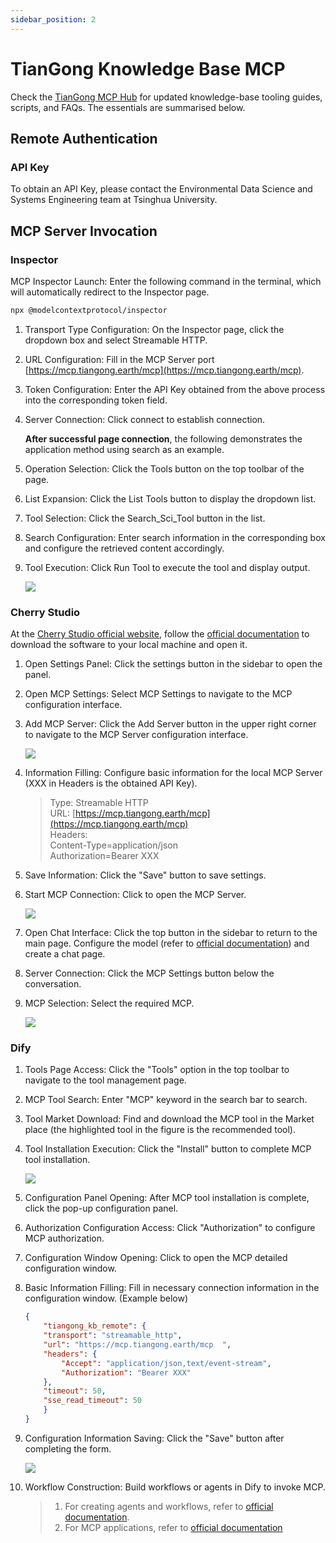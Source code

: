 ```yaml
---
sidebar_position: 2
---
```


# TianGong Knowledge Base MCP

Check the [TianGong MCP Hub](https://hub.ceeai.net/) for updated knowledge-base tooling guides, scripts, and FAQs. The essentials are summarised below.

## Remote Authentication

### API Key

To obtain an API Key, please contact the Environmental Data Science and Systems Engineering team at Tsinghua University.

## MCP Server Invocation

### Inspector

MCP Inspector Launch: Enter the following command in the terminal, which will automatically redirect to the Inspector page.

```bash
npx @modelcontextprotocol/inspector
```

1. Transport Type Configuration: On the Inspector page, click the dropdown box and select Streamable HTTP.  
2. URL Configuration: Fill in the MCP Server port [https://mcp.tiangong.earth/mcp](https://mcp.tiangong.earth/mcp).  
3. Token Configuration: Enter the API Key obtained from the above process into the corresponding token field.
4. Server Connection: Click connect to establish connection.

    **After successful page connection**, the following demonstrates the application method using search as an example.  
5. Operation Selection: Click the Tools button on the top toolbar of the page.  
6. List Expansion: Click the List Tools button to display the dropdown list.  
7. Tool Selection: Click the Search_Sci_Tool button in the list.  
8. Search Configuration: Enter search information in the corresponding box and configure the retrieved content accordingly.  
9. Tool Execution: Click Run Tool to execute the tool and display output.  

    ![](img/19.png)

### Cherry Studio

At the [Cherry Studio official website](https://www.cherry-ai.com/download), follow the [official documentation](https://docs.cherry-ai.com/pre-basic/installation) to download the software to your local machine and open it.

1. Open Settings Panel: Click the settings button in the sidebar to open the panel.  
2. Open MCP Settings: Select MCP Settings to navigate to the MCP configuration interface.  
3. Add MCP Server: Click the Add Server button in the upper right corner to navigate to the MCP Server configuration interface.  

    ![](img/6.png)

4. Information Filling: Configure basic information for the local MCP Server (XXX in Headers is the obtained API Key).

    >Type: Streamable HTTP  
    >URL: [https://mcp.tiangong.earth/mcp](https://mcp.tiangong.earth/mcp)  
    >Headers:  
    >Content-Type=application/json  
    >Authorization=Bearer XXX

5. Save Information: Click the "Save" button to save settings.
6. Start MCP Connection: Click to open the MCP Server.

    ![](img/22.png)  

7. Open Chat Interface: Click the top button in the sidebar to return to the main page. Configure the model (refer to [official documentation](https://docs.cherry-ai.com/pre-basic/providers)) and create a chat page.  
8. Server Connection: Click the MCP Settings button below the conversation.  
9. MCP Selection: Select the required MCP.

    ![](img/23.png)  

### Dify

1. Tools Page Access: Click the "Tools" option in the top toolbar to navigate to the tool management page.  
1. MCP Tool Search: Enter "MCP" keyword in the search bar to search.  
1. Tool Market Download: Find and download the MCP tool in the Market place (the highlighted tool in the figure is the recommended tool).  
1. Tool Installation Execution: Click the "Install" button to complete MCP tool installation.  

    ![](img/16.png)
1. Configuration Panel Opening: After MCP tool installation is complete, click the pop-up configuration panel.  
1. Authorization Configuration Access: Click "Authorization" to configure MCP authorization.  
1. Configuration Window Opening: Click to open the MCP detailed configuration window.  
1. Basic Information Filling: Fill in necessary connection information in the configuration window. (Example below)

    ```json
    {
        "tiangong_kb_remote": {
        "transport": "streamable_http",
        "url": "https://mcp.tiangong.earth/mcp  ",
        "headers": {
            "Accept": "application/json,text/event-stream",
            "Authorization": "Bearer XXX"
        },
        "timeout": 50,
        "sse_read_timeout": 50
        }
    }
    ```

1. Configuration Information Saving: Click the "Save" button after completing the form.  

    ![](img/24.png)  

1. Workflow Construction: Build workflows or agents in Dify to invoke MCP.  
    >
    >1. For creating agents and workflows, refer to [official documentation](https://docs.dify.ai/zh-hans/guides/application-orchestrate/creating-an-application).
    >2. For MCP applications, refer to [official documentation](https://docs.dify.ai/zh-hans/guides/tools/mcp)
